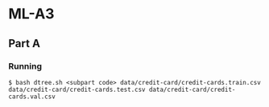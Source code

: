 # ML-A3

## Part A
### Running
```
$ bash dtree.sh <subpart code> data/credit-card/credit-cards.train.csv data/credit-card/credit-cards.test.csv data/credit-card/credit-cards.val.csv
```